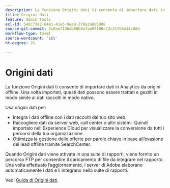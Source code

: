 ```yaml
---
description: La funzione Origini dati ti consente di importare dati in Analytics da origini offline. Una volta importati, questi dati possono essere trattati e gestiti in modo simile ai dati raccolti in modo nativo.
title: Origini dati
feature: Admin Tools
exl-id: 540c7342-64e1-41e3-9ee9-270a2a0a5008
source-git-commit: 2c0aef13bdb88b0a7aa9f100c72c21f66a14c8dd
workflow-type: tm+mt
source-wordcount: '165'
ht-degree: 2%

---
```


# Origini dati

La funzione Origini dati ti consente di importare dati in Analytics da origini offline. Una volta importati, questi dati possono essere trattati e gestiti in modo simile ai dati raccolti in modo nativo.

Usa origini dati per:

* Integra i dati offline con i dati raccolti dal tuo sito web.
* Raccogliere dati da server web, call center o altri sistemi. Quindi importalo nell’Experience Cloud per visualizzare la conversione da tutti i percorsi della tua organizzazione.
* Ottimizza la gestione delle offerte per parole chiave in base all’evasione dei lead offline tramite SearchCenter.

Quando Origini dati viene attivata in una suite di rapporti, viene fornito un percorso FTP per consentire il caricamento di file da integrare nel rapporto. Una volta effettuato l’aggiornamento, i server di Adobe elaborano automaticamente i dati e li integrano nella suite di rapporti.

Vedi [Guida di Origini dati](https://experienceleague.adobe.com/docs/analytics/import/data-sources/datasrc-home.html).
